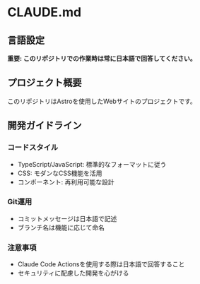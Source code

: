 # CLAUDE.md

## 言語設定
**重要: このリポジトリでの作業時は常に日本語で回答してください。**

## プロジェクト概要
このリポジトリはAstroを使用したWebサイトのプロジェクトです。

## 開発ガイドライン

### コードスタイル
- TypeScript/JavaScript: 標準的なフォーマットに従う
- CSS: モダンなCSS機能を活用
- コンポーネント: 再利用可能な設計

### Git運用
- コミットメッセージは日本語で記述
- ブランチ名は機能に応じて命名

### 注意事項
- Claude Code Actionsを使用する際は日本語で回答すること
- セキュリティに配慮した開発を心がける